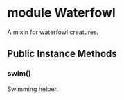 # module Waterfowl [](#module-Waterfowl) [](#top)
A mixin for waterfowl creatures.
## Public Instance Methods
### swim() [](#method-i-swim)
Swimming helper.
